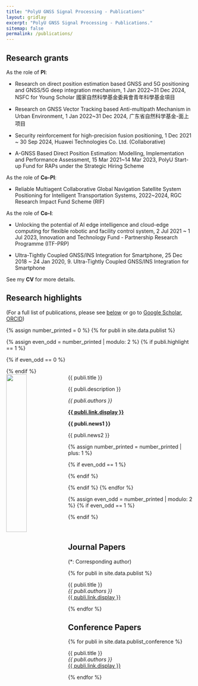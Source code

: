 ```yaml
---
title: "PolyU GNSS Signal Processing - Publications"
layout: gridlay
excerpt: "PolyU GNSS Signal Processing - Publications."
sitemap: false
permalink: /publications/
---
```



## Research grants

As the role of **PI**:<br> 
- Research on direct position estimation based GNSS and 5G positioning and GNSS/5G deep integration mechanism, 1 Jan 2022~31 Dec 2024, NSFC for Young Scholar 國家自然科學基金委員會青年科學基金項目 <br>

- Research on GNSS Vector Tracking based Anti-multipath Mechanism in Urban Environment, 1 Jan 2022~31 Dec 2024, 广东省自然科学基金-面上项目 <br>

- Security reinforcement for high-precision fusion positioning, 1 Dec 2021 ~ 30 Sep 2024, Huawei Technologies Co. Ltd. (Collaborative) <br>

- A-GNSS Based Direct Position Estimation: Modelling, Implementation and Performance Assessment, 15 Mar 2021~14 Mar 2023, PolyU Start-up Fund for RAPs under the Strategic Hiring Scheme <br>

As the role of **Co-PI**: <br>
- Reliable Multiagent Collaborative Global Navigation Satellite System Positioning for Intelligent Transportation Systems, 2022~2024, RGC Research Impact Fund Scheme (RIF) <br>


As the role of **Co-I**: <br>
- Unlocking the potential of AI edge intelligence and cloud-edge computing for flexible robotic and facility control system, 2 Jul 2021 ~ 1 Jul 2023, Innovation and Technology Fund - Partnership Research Programme (ITF-PRP)<br>


- Ultra-Tightly Coupled GNSS/INS Integration for Smartphone, 25 Dec 2018 ~ 24 Jan 2020, 9.	Ultra-Tightly Coupled GNSS/INS Integration for Smartphone<br>

See my **CV** for more details.




## Research highlights

(For a full list of publications, please see [below](#full-list-of-publications) or go to [Google Scholar](https://scholar.google.com/citations?user=DN78yRMAAAAJ&hl=en), [ORCID](https://orcid.org/0000-0003-3677-1109))

{% assign number_printed = 0 %}
{% for publi in site.data.publist %}

{% assign even_odd = number_printed | modulo: 2 %}
{% if publi.highlight == 1 %}

{% if even_odd == 0 %}
<div class="row">
{% endif %}

<div class="col-sm-6 clearfix">
 <div class="well">
  <pubtit>{{ publi.title }}</pubtit>
  <img src="{{ site.url }}{{ site.baseurl }}/images/pubpic/{{ publi.image }}" class="img-responsive" width="33%" style="float: left" />
  <p>{{ publi.description }}</p>
  <p><em>{{ publi.authors }}</em></p>
  <p><strong><a href="{{ publi.link.url }}">{{ publi.link.display }}</a></strong></p>
  <p class="text-danger"><strong> {{ publi.news1 }}</strong></p>
  <p> {{ publi.news2 }}</p>
 </div>
</div>

{% assign number_printed = number_printed | plus: 1 %}

{% if even_odd == 1 %}
</div>
{% endif %}

{% endif %}
{% endfor %}

{% assign even_odd = number_printed | modulo: 2 %}
{% if even_odd == 1 %}
</div>
{% endif %}

<p> &nbsp; </p>





## Journal Papers
(*: Corresponding author)

{% for publi in site.data.publist %}

  {{ publi.title }} <br />
  <em>{{ publi.authors }} </em><br /><a href="{{ publi.link.url }}">{{ publi.link.display }}</a>

{% endfor %}


## Conference Papers

{% for publi in site.data.publist_conference %}

  {{ publi.title }} <br />
  <em>{{ publi.authors }} </em><br /><a href="{{ publi.link.url }}">{{ publi.link.display }}</a>

{% endfor %}
